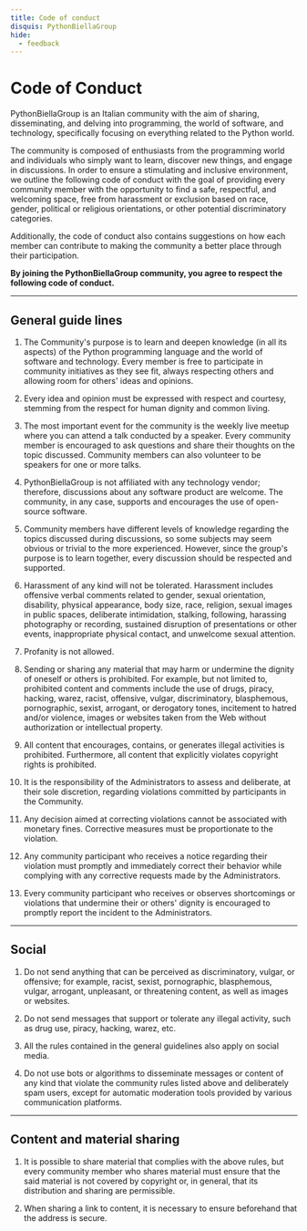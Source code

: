 ```yaml
---
title: Code of conduct
disquis: PythonBiellaGroup
hide:
  - feedback
---
```


# Code of Conduct

PythonBiellaGroup is an Italian community with the aim of sharing, disseminating, and delving into programming, the world of software, and technology, specifically focusing on everything related to the Python world.

The community is composed of enthusiasts from the programming world and individuals who simply want to learn, discover new things, and engage in discussions. In order to ensure a stimulating and inclusive environment, we outline the following code of conduct with the goal of providing every community member with the opportunity to find a safe, respectful, and welcoming space, free from harassment or exclusion based on race, gender, political or religious orientations, or other potential discriminatory categories.

Additionally, the code of conduct also contains suggestions on how each member can contribute to making the community a better place through their participation.

**By joining the PythonBiellaGroup community, you agree to respect the following code of conduct.**

---

## General guide lines

1. The Community's purpose is to learn and deepen knowledge (in all its aspects) of the Python programming language and the world of software and technology. Every member is free to participate in community initiatives as they see fit, always respecting others and allowing room for others' ideas and opinions.

2. Every idea and opinion must be expressed with respect and courtesy, stemming from the respect for human dignity and common living.

3. The most important event for the community is the weekly live meetup where you can attend a talk conducted by a speaker. Every community member is encouraged to ask questions and share their thoughts on the topic discussed. Community members can also volunteer to be speakers for one or more talks.

4. PythonBiellaGroup is not affiliated with any technology vendor; therefore, discussions about any software product are welcome. The community, in any case, supports and encourages the use of open-source software.

5. Community members have different levels of knowledge regarding the topics discussed during discussions, so some subjects may seem obvious or trivial to the more experienced. However, since the group's purpose is to learn together, every discussion should be respected and supported.

6. Harassment of any kind will not be tolerated. Harassment includes offensive verbal comments related to gender, sexual orientation, disability, physical appearance, body size, race, religion, sexual images in public spaces, deliberate intimidation, stalking, following, harassing photography or recording, sustained disruption of presentations or other events, inappropriate physical contact, and unwelcome sexual attention.

7. Profanity is not allowed.

8. Sending or sharing any material that may harm or undermine the dignity of oneself or others is prohibited. For example, but not limited to, prohibited content and comments include the use of drugs, piracy, hacking, warez, racist, offensive, vulgar, discriminatory, blasphemous, pornographic, sexist, arrogant, or derogatory tones, incitement to hatred and/or violence, images or websites taken from the Web without authorization or intellectual property.

9. All content that encourages, contains, or generates illegal activities is prohibited. Furthermore, all content that explicitly violates copyright rights is prohibited.

10. It is the responsibility of the Administrators to assess and deliberate, at their sole discretion, regarding violations committed by participants in the Community.

11. Any decision aimed at correcting violations cannot be associated with monetary fines. Corrective measures must be proportionate to the violation.

12. Any community participant who receives a notice regarding their violation must promptly and immediately correct their behavior while complying with any corrective requests made by the Administrators.

13. Every community participant who receives or observes shortcomings or violations that undermine their or others' dignity is encouraged to promptly report the incident to the Administrators.

---
## Social

1. Do not send anything that can be perceived as discriminatory, vulgar, or offensive; for example, racist, sexist, pornographic, blasphemous, vulgar, arrogant, unpleasant, or threatening content, as well as images or websites.

2. Do not send messages that support or tolerate any illegal activity, such as drug use, piracy, hacking, warez, etc.

3. All the rules contained in the general guidelines also apply on social media.

4. Do not use bots or algorithms to disseminate messages or content of any kind that violate the community rules listed above and deliberately spam users, except for automatic moderation tools provided by various communication platforms.

---
## Content and material sharing

1. It is possible to share material that complies with the above rules, but every community member who shares material must ensure that the said material is not covered by copyright or, in general, that its distribution and sharing are permissible.

2. When sharing a link to content, it is necessary to ensure beforehand that the address is secure.